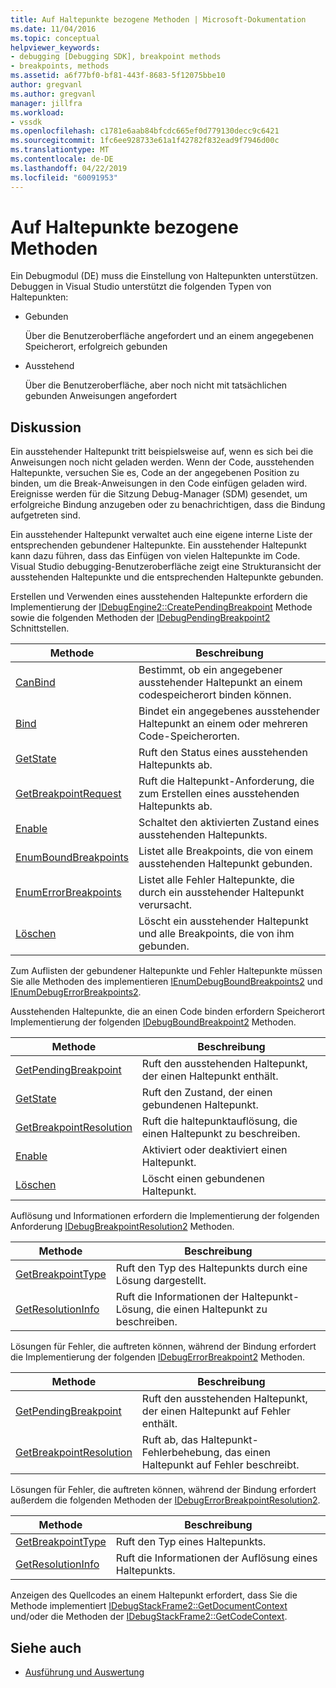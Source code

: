 ```yaml
---
title: Auf Haltepunkte bezogene Methoden | Microsoft-Dokumentation
ms.date: 11/04/2016
ms.topic: conceptual
helpviewer_keywords:
- debugging [Debugging SDK], breakpoint methods
- breakpoints, methods
ms.assetid: a6f77bf0-bf81-443f-8683-5f12075bbe10
author: gregvanl
ms.author: gregvanl
manager: jillfra
ms.workload:
- vssdk
ms.openlocfilehash: c1781e6aab84bfcdc665ef0d779130decc9c6421
ms.sourcegitcommit: 1fc6ee928733e61a1f42782f832ead9f7946d00c
ms.translationtype: MT
ms.contentlocale: de-DE
ms.lasthandoff: 04/22/2019
ms.locfileid: "60091953"
---
```

# <a name="breakpoint-related-methods"></a>Auf Haltepunkte bezogene Methoden
Ein Debugmodul (DE) muss die Einstellung von Haltepunkten unterstützen. Debuggen in Visual Studio unterstützt die folgenden Typen von Haltepunkten:

- Gebunden

     Über die Benutzeroberfläche angefordert und an einem angegebenen Speicherort, erfolgreich gebunden

- Ausstehend

     Über die Benutzeroberfläche, aber noch nicht mit tatsächlichen gebunden Anweisungen angefordert

## <a name="discussion"></a>Diskussion
 Ein ausstehender Haltepunkt tritt beispielsweise auf, wenn es sich bei die Anweisungen noch nicht geladen werden. Wenn der Code, ausstehenden Haltepunkte, versuchen Sie es, Code an der angegebenen Position zu binden, um die Break-Anweisungen in den Code einfügen geladen wird. Ereignisse werden für die Sitzung Debug-Manager (SDM) gesendet, um erfolgreiche Bindung anzugeben oder zu benachrichtigen, dass die Bindung aufgetreten sind.

 Ein ausstehender Haltepunkt verwaltet auch eine eigene interne Liste der entsprechenden gebundener Haltepunkte. Ein ausstehender Haltepunkt kann dazu führen, dass das Einfügen von vielen Haltepunkte im Code. Visual Studio debugging-Benutzeroberfläche zeigt eine Strukturansicht der ausstehenden Haltepunkte und die entsprechenden Haltepunkte gebunden.

 Erstellen und Verwenden eines ausstehenden Haltepunkte erfordern die Implementierung der [IDebugEngine2::CreatePendingBreakpoint](../../extensibility/debugger/reference/idebugengine2-creatependingbreakpoint.md) Methode sowie die folgenden Methoden der [IDebugPendingBreakpoint2](../../extensibility/debugger/reference/idebugpendingbreakpoint2.md) Schnittstellen.

|Methode|Beschreibung|
|------------|-----------------|
|[CanBind](../../extensibility/debugger/reference/idebugpendingbreakpoint2-canbind.md)|Bestimmt, ob ein angegebener ausstehender Haltepunkt an einem codespeicherort binden können.|
|[Bind](../../extensibility/debugger/reference/idebugpendingbreakpoint2-bind.md)|Bindet ein angegebenes ausstehender Haltepunkt an einem oder mehreren Code-Speicherorten.|
|[GetState](../../extensibility/debugger/reference/idebugpendingbreakpoint2-getstate.md)|Ruft den Status eines ausstehenden Haltepunkts ab.|
|[GetBreakpointRequest](../../extensibility/debugger/reference/idebugpendingbreakpoint2-getbreakpointrequest.md)|Ruft die Haltepunkt-Anforderung, die zum Erstellen eines ausstehenden Haltepunkts ab.|
|[Enable](../../extensibility/debugger/reference/idebugpendingbreakpoint2-enable.md)|Schaltet den aktivierten Zustand eines ausstehenden Haltepunkts.|
|[EnumBoundBreakpoints](../../extensibility/debugger/reference/idebugpendingbreakpoint2-enumboundbreakpoints.md)|Listet alle Breakpoints, die von einem ausstehenden Haltepunkt gebunden.|
|[EnumErrorBreakpoints](../../extensibility/debugger/reference/idebugpendingbreakpoint2-enumerrorbreakpoints.md)|Listet alle Fehler Haltepunkte, die durch ein ausstehender Haltepunkt verursacht.|
|[Löschen](../../extensibility/debugger/reference/idebugpendingbreakpoint2-delete.md)|Löscht ein ausstehender Haltepunkt und alle Breakpoints, die von ihm gebunden.|

 Zum Auflisten der gebundener Haltepunkte und Fehler Haltepunkte müssen Sie alle Methoden des implementieren [IEnumDebugBoundBreakpoints2](../../extensibility/debugger/reference/ienumdebugboundbreakpoints2.md) und [IEnumDebugErrorBreakpoints2](../../extensibility/debugger/reference/ienumdebugerrorbreakpoints2.md).

 Ausstehenden Haltepunkte, die an einen Code binden erfordern Speicherort Implementierung der folgenden [IDebugBoundBreakpoint2](../../extensibility/debugger/reference/idebugboundbreakpoint2.md) Methoden.

|Methode|Beschreibung|
|------------|-----------------|
|[GetPendingBreakpoint](../../extensibility/debugger/reference/idebugboundbreakpoint2-getpendingbreakpoint.md)|Ruft den ausstehenden Haltepunkt, der einen Haltepunkt enthält.|
|[GetState](../../extensibility/debugger/reference/idebugboundbreakpoint2-getstate.md)|Ruft den Zustand, der einen gebundenen Haltepunkt.|
|[GetBreakpointResolution](../../extensibility/debugger/reference/idebugboundbreakpoint2-getbreakpointresolution.md)|Ruft die haltepunktauflösung, die einen Haltepunkt zu beschreiben.|
|[Enable](../../extensibility/debugger/reference/idebugboundbreakpoint2-enable.md)|Aktiviert oder deaktiviert einen Haltepunkt.|
|[Löschen](../../extensibility/debugger/reference/idebugboundbreakpoint2-delete.md)|Löscht einen gebundenen Haltepunkt.|

 Auflösung und Informationen erfordern die Implementierung der folgenden Anforderung [IDebugBreakpointResolution2](../../extensibility/debugger/reference/idebugbreakpointresolution2.md) Methoden.

|Methode|Beschreibung|
|------------|-----------------|
|[GetBreakpointType](../../extensibility/debugger/reference/idebugbreakpointresolution2-getbreakpointtype.md)|Ruft den Typ des Haltepunkts durch eine Lösung dargestellt.|
|[GetResolutionInfo](../../extensibility/debugger/reference/idebugbreakpointresolution2-getresolutioninfo.md)|Ruft die Informationen der Haltepunkt-Lösung, die einen Haltepunkt zu beschreiben.|

 Lösungen für Fehler, die auftreten können, während der Bindung erfordert die Implementierung der folgenden [IDebugErrorBreakpoint2](../../extensibility/debugger/reference/idebugerrorbreakpoint2.md) Methoden.

|Methode|Beschreibung|
|------------|-----------------|
|[GetPendingBreakpoint](../../extensibility/debugger/reference/idebugerrorbreakpoint2-getpendingbreakpoint.md)|Ruft den ausstehenden Haltepunkt, der einen Haltepunkt auf Fehler enthält.|
|[GetBreakpointResolution](../../extensibility/debugger/reference/idebugerrorbreakpoint2-getbreakpointresolution.md)|Ruft ab, das Haltepunkt-Fehlerbehebung, das einen Haltepunkt auf Fehler beschreibt.|

 Lösungen für Fehler, die auftreten können, während der Bindung erfordert außerdem die folgenden Methoden der [IDebugErrorBreakpointResolution2](../../extensibility/debugger/reference/idebugerrorbreakpointresolution2.md).

|Methode|Beschreibung|
|------------|-----------------|
|[GetBreakpointType](../../extensibility/debugger/reference/idebugerrorbreakpointresolution2-getbreakpointtype.md)|Ruft den Typ eines Haltepunkts.|
|[GetResolutionInfo](../../extensibility/debugger/reference/idebugerrorbreakpointresolution2-getresolutioninfo.md)|Ruft die Informationen der Auflösung eines Haltepunkts.|

 Anzeigen des Quellcodes an einem Haltepunkt erfordert, dass Sie die Methode implementiert [IDebugStackFrame2::GetDocumentContext](../../extensibility/debugger/reference/idebugstackframe2-getdocumentcontext.md) und/oder die Methoden der [IDebugStackFrame2::GetCodeContext](../../extensibility/debugger/reference/idebugstackframe2-getcodecontext.md).

## <a name="see-also"></a>Siehe auch
- [Ausführung und Auswertung](../../extensibility/debugger/execution-control-and-state-evaluation.md)